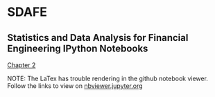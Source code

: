 # SDAFE
## Statistics and Data Analysis for Financial Engineering IPython Notebooks

[Chapter 2](http://nbviewer.jupyter.org/github/Michael-J-Ward/SDAFE/blob/master/Notebooks/ch2.ipynb)

NOTE: The LaTex has trouble rendering in the github notebook viewer. Follow the links to view on [nbviewer.jupyter.org](http://nbviewer.jupyter.org/)
